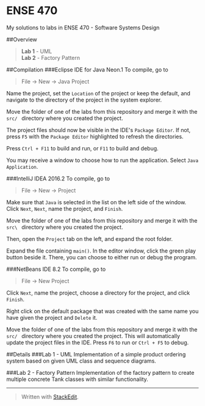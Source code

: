 
# ENSE 470
My solutions to labs in ENSE 470 - Software Systems Design

##Overview
> **Lab 1** - UML  
> **Lab 2** - Factory Pattern 

##Compilation
###Eclipse IDE for Java Neon.1
To compile, go to
>File -> New -> Java Project

Name the project, set the `Location` of the project or keep the default, and navigate to the directory of the project in the system explorer.  

Move the folder of one of the labs from this repository and merge it with the `src/ `
directory where you created the project.  

The project files should now be visible in the IDE's `Package Editor`. If not, press `F5` with the `Package Editor` highlighted to refresh the directories.  

Press `Ctrl + F11` to build and run, or `F11` to build and debug.  

You may receive a window to choose how to run the application. Select `Java Application`.  

###IntelliJ IDEA 2016.2
To compile, go to  
>File -> New -> Project

Make sure that `Java` is selected in the list on the left side of the window.
Click `Next`, `Next`, name the project, and `Finish`.  

Move the folder of one of the labs from this repository and merge it with the `src\ ` 
directory where you created the project.  

Then, open the `Project` tab on the left, and expand the root folder. 

Expand the file containing `main()`. In the editor window, click the green play button beside it. There, you can choose to either run or debug the program.

###NetBeans IDE 8.2
To compile, go to
>File -> New Project  

Click `Next`, name the project, choose a directory for the project, and click 
`Finish`.

Right click on the default package that was created with the same name you 
have given the project and `Delete` it.

Move the folder of one of the labs from this repository and merge it with the `src/ ` 
directory where you created the project. This will automatically update the 
project files in the IDE. Press `F6` to run or `Ctrl + F5` to debug.

##Details
###Lab 1 - UML
Implementation of a simple product ordering system based on given UML class and sequence diagrams.  

###Lab 2 - Factory Pattern
Implementation of the factory pattern to create multiple concrete Tank classes with similar functionality.  

---
> Written with [StackEdit](https://stackedit.io/).